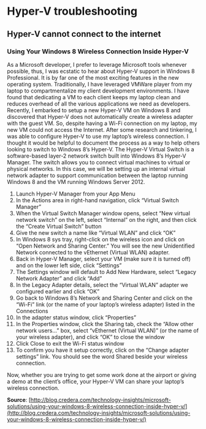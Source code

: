 # Hyper-V troubleshooting

## Hyper-V cannot connect to the internet

### Using Your Windows 8 Wireless Connection Inside Hyper-V

As a Microsoft developer, I prefer to leverage Microsoft tools whenever possible, thus, I was ecstatic to hear about Hyper-V support in Windows 8 Professional. It is by far one of the most exciting features in the new operating system. Traditionally, I have leveraged VMWare player from my laptop to compartmentalize my client development environments. I have found that dedicating a VM to each client keeps my laptop clean and reduces overhead of all the various applications we need as developers. Recently, I embarked to setup a new Hyper-V VM on Windows 8 and discovered that Hyper-V does not automatically create a wireless adapter with the guest VM. So, despite having a Wi-Fi connection on my laptop, my new VM could not access the Internet. After some research and tinkering, I was able to configure Hyper-V to use my laptop’s wireless connection. I thought it would be helpful to document the process as a way to help others looking to switch to Windows 8’s Hyper-V. The Hyper-V Virtual Switch is a software-based layer-2 network switch built into Windows 8’s Hyper-V Manager. The switch allows you to connect virtual machines to virtual or physical networks. In this case, we will be setting up an internal virtual network adapter to support communication between the laptop running Windows 8 and the VM running Windows Server 2012.

1. Launch Hyper-V Manager from your App Menu
2. In the Actions area in right-hand navigation, click “Virtual Switch Manager”
3. When the Virtual Switch Manager window opens, select “New virtual network switch” on the left, select “Internal” on the right, and then click the “Create Virtual Switch” button
4. Give the new switch a name like “Virtual WLAN” and click “OK”
5. In Windows 8 sys tray, right-click on the wireless icon and click on “Open Network and Sharing Center.” You will see the new Unidentified Network connected to the vEthernet \(Virtual WLAN\) adapter.
6. Back in Hyper-V Manager, select your VM \(make sure it is turned off\) and on the lower left side, click “Settings”
7. The Settings window will default to Add New Hardware, select “Legacy Network Adapter” and click “Add”
8. In the Legacy Adapter details, select the “Virtual WLAN” adapter we configured earlier and click “OK”
9. Go back to Windows 8’s Network and Sharing Center and click on the “Wi-Fi” link \(or the name of your laptop’s wireless adapter\) listed in the Connections
10. In the adapter status window, click “Properties”
11. In the Properties window, click the Sharing tab, check the “Allow other network users…” box, select “vEthernet \(Virtual WLAN\)” \(or the name of your wireless adapter\), and click “OK” to close the window
12. Click Close to exit the Wi-Fi status window
13. To confirm you have it setup correctly, click on the “Change adapter settings” link. You should see the word Shared beside your wireless connection.

Now, whether you are trying to get some work done at the airport or giving a demo at the client’s office, your Hyper-V VM can share your laptop’s wireless connection.

**Source**: [http://blog.credera.com/technology-insights/microsoft-solutions/using-your-windows-8-wireless-connection-inside-hyper-v/](http://blog.credera.com/technology-insights/microsoft-solutions/using-your-windows-8-wireless-connection-inside-hyper-v/)

